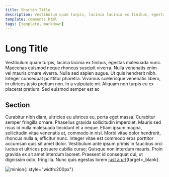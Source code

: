 ```yaml
---
title: Shorten Title
description: Vestibulum quam turpis, lacinia lacinia ex finibus, egestas malesuada nunc. Maecenas euismod neque rhoncus suscipit viverra. Nulla venenatis enim vel mauris ornare viverra.
template: comments.html
tags: [template, markdown]
---
```


# Long Title

Vestibulum quam turpis, lacinia lacinia ex finibus, egestas malesuada nunc. Maecenas euismod neque rhoncus suscipit viverra. Nulla venenatis enim vel mauris ornare viverra. Nulla sed sapien augue. Ut quis hendrerit nibh. Integer consequat porttitor pharetra. Vivamus scelerisque venenatis libero, in ultrices justo pretium non. In a vulputate mi. Aliquam non turpis eu ex placerat pretium. Sed euismod semper est ac

## Section

Curabitur nibh diam, ultricies eu ultrices eu, porta eget massa. Curabitur semper fringilla ornare. Phasellus gravida sollicitudin imperdiet. Mauris sed risus id nulla malesuada tincidunt et a neque. Etiam ipsum magna, sollicitudin vitae venenatis at, commodo in nisl. Morbi vitae dolor hendrerit, rhoncus nulla a, efficitur nunc. Integer vitae est commodo eros porttitor accumsan quis sit amet dolor. Vestibulum ante ipsum primis in faucibus orci luctus et ultrices posuere cubilia curae; Quisque non interdum mauris. Proin gravida ex sit amet interdum laoreet. Praesent id consequat dui, ut dignissim odio.
fringilla. Nunc quis egestas lorem [just a url][3os-url]{target=\_blank}.

![minion][minion-img]{: style="width:200px"}

<!-- appendices -->

<!-- urls -->

[3os-url]: https://3os.org/ '3os Homepage'

<!-- images -->

[minion-img]: ../assets/images/markdown-cheatsheet/minion.png 'Title of the image'

<!--css-->

<!-- end appendices -->
